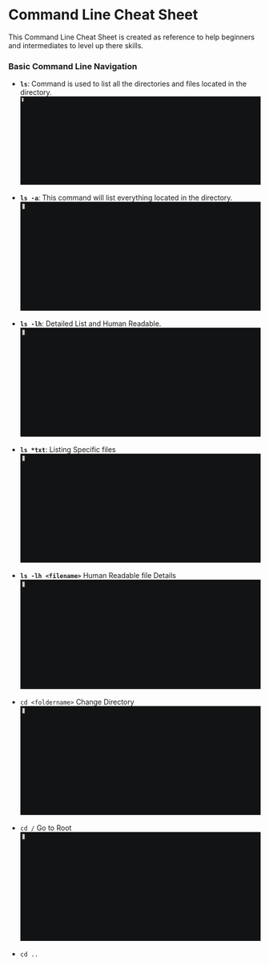 # Command Line Cheat Sheet
This Command Line Cheat Sheet is created as reference to help beginners and intermediates to level up there skills.

### Basic Command Line Navigation
- **`ls`**: Command is used to list all the directories and files located in the directory.
![LS](gifs/ls.gif)

- **`ls -a`**: This command will list everything located in the directory.
![LS](gifs/ls-1.gif)

- **`ls -lh`**: Detailed List and Human Readable.
![LS](gifs/ls-3.gif)

- **`ls *txt`**: Listing Specific files
![LS](gifs/ls-4.gif)

- **`ls -lh <filename>`** Human Readable file Details
![LS](gifs/ls-5.gif)

- `cd <foldername>` Change Directory
![LS](gifs/cd.gif)

- `cd /` Go to Root
![LS](gifs/cd-1.gif)

- `cd ..`